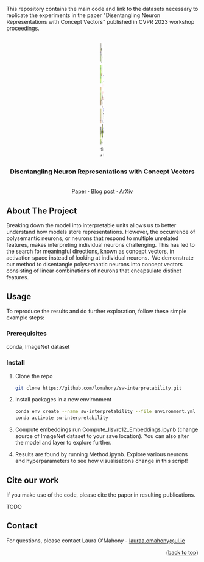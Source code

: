 <!-- Improved compatibility of back to top link: See: https://github.com/othneildrew/Best-README-Template/pull/73 -->
<a name="readme-top"></a>
<!--
*** Thanks for checking out the Best-README-Template. If you have a suggestion
*** that would make this better, please fork the repo and create a pull request
*** or simply open an issue with the tag "enhancement".
*** Don't forget to give the project a star!
*** Thanks again! Now go create something AMAZING! :D
-->

This repository contains the main code and link to the datasets necessary to replicate the experiments in the paper "Disentangling Neuron Representations with Concept Vectors" published in CVPR 2023 workshop proceedings. 


<!-- PROJECT SHIELDS -->
<!--
*** I'm using markdown "reference style" links for readability.
*** Reference links are enclosed in brackets [ ] instead of parentheses ( ).
*** See the bottom of this document for the declaration of the reference variables
*** for contributors-url, forks-url, etc. This is an optional, concise syntax you may use.
*** https://www.markdownguide.org/basic-syntax/#reference-style-links
-->



<!-- PROJECT LOGO -->
<br />
<div align="center">
  <a href="https://github.com/lomahony/sw-interpretability">
    <img src="files/method.jpg" alt="Logo" width="8s00" height="300">
  </a>

  <h3 align="center">Disentangling Neuron Representations with Concept Vectors</h3>

  <p align="center">
    <br />
    <a href="TODO">Paper</a>
    ·
    <a href="TODO">Blog post</a>
    ·
    <a href="TODO">ArXiv</a>
  </p>
</div>


<!-- ABOUT THE PROJECT -->
## About The Project

Breaking down the model into interpretable units allows us to better understand how models store representations. However, the occurrence of polysemantic neurons, or neurons that respond to multiple unrelated features, makes interpreting individual neurons challenging. This has led to the search for meaningful directions, known as concept vectors, in activation space instead of looking at individual neurons. 
We demonstrate our method to disentangle polysemantic neurons into concept vectors consisting of linear combinations of neurons that encapsulate distinct features.


<!-- GETTING STARTED -->
## Usage

To reproduce the results and do further exploration, follow these simple example steps:


### Prerequisites

conda, ImageNet dataset


### Install


1. Clone the repo
   ```sh
   git clone https://github.com/lomahony/sw-interpretability.git
   ```
2. Install packages in a new environment
   ```sh
   conda env create --name sw-interpretability --file environment.yml
   conda activate sw-interpretability
   ```
3. Compute embeddings
   run Compute_Ilsvrc12_Embeddings.ipynb (change source of ImageNet dataset to your save location). 
   You can also alter the model and layer to explore further. 

4. Results are found by running Method.ipynb. 
   Explore various neurons and hyperparameters to see how visualisations change in this script!


<!-- CITE -->
## Cite our work

If you make use of the code, please cite the paper in resulting publications.

TODO


<!-- CONTACT -->
## Contact

For questions, please contact Laura O'Mahony - lauraa.omahony@ul.ie

<p align="right">(<a href="#readme-top">back to top</a>)</p>
